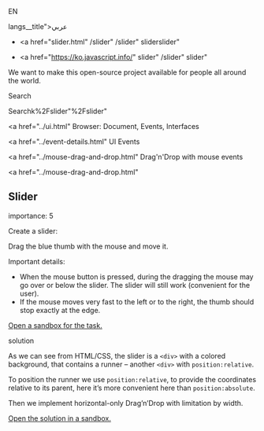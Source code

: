 EN

langs\_\_title">عربي</span></a>

-   <a href="slider.html"
    /slider"
    /slider"
    sliderslider"

<!-- -->

-   <a href="https://ko.javascript.info/"
    slider"
    /slider"
    slider"

We want to make this open-source project available for people all around the world.

Search

Searchk%2Fslider"%2Fslider" </a>

<a href="../ui.html" Browser: Document, Events, Interfaces</span></a>

<a href="../event-details.html" UI Events</span></a>

<a href="../mouse-drag-and-drop.html" Drag'n'Drop with mouse events</span></a>

<a href="../mouse-drag-and-drop.html"

## Slider

<span class="task__importance" title="How important is the task, from 1 to 5">importance: 5</span>

Create a slider:

Drag the blue thumb with the mouse and move it.

Important details:

-   When the mouse button is pressed, during the dragging the mouse may go over or below the slider. The slider will still work (convenient for the user).
-   If the mouse moves very fast to the left or to the right, the thumb should stop exactly at the edge.

[Open a sandbox for the task.](https://plnkr.co/edit/p7Ag21yFCKk3iLFe?p=preview)

solution

As we can see from HTML/CSS, the slider is a `<div>` with a colored background, that contains a runner – another `<div>` with `position:relative`.

To position the runner we use `position:relative`, to provide the coordinates relative to its parent, here it’s more convenient here than `position:absolute`.

Then we implement horizontal-only Drag’n’Drop with limitation by width.

[Open the solution in a sandbox.](https://plnkr.co/edit/zYSBv9zIaLpa3rQr?p=preview)
